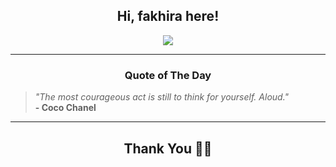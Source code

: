 <h2 align="center"> Hi, fakhira here!</h2>

<p align="center">
<a href="https://github.com/fakhiralkda" alt="github streak"><img src="https://dvst-streak.herokuapp.com/?user=fakhiralkda&theme=tokyonight&fire=DD472C"></a>
</p>

<hr>
<h3 align="center">Quote of The Day</h3>
<p align="center">
<blockquote>
<i>"The most courageous act is still to think for yourself. Aloud."</i>
<br>
<b>- Coco Chanel</b>
</blockquote>
</p>


<hr>
<h2 align="center">Thank You 🙏🏼</h2>
